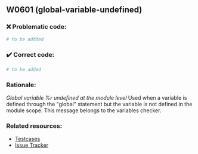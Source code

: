 ## W0601 (global-variable-undefined)

### :x: Problematic code:

```python
# to be addded
```

### :heavy_check_mark: Correct code:

```python
# to be added
```

### Rationale:

 *Global variable %r undefined at the module level*
  Used when a variable is defined through the "global" statement but the
  variable is not defined in the module scope. This message belongs to the
  variables checker.



### Related resources:

- [Testcases](#)
- [Issue Tracker](https://github.com/PyCQA/pylint/issues?q=is%3Aissue+%22global-variable-undefined%22+OR+%22W0601%22)
